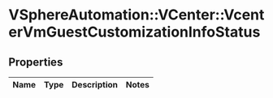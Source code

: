 # VSphereAutomation::VCenter::VcenterVmGuestCustomizationInfoStatus

## Properties
Name | Type | Description | Notes
------------ | ------------- | ------------- | -------------



